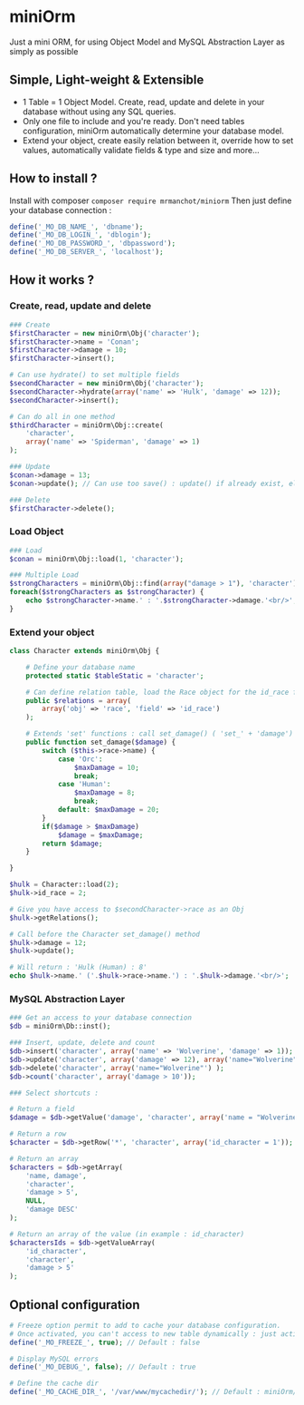 miniOrm
=======
Just a mini ORM, for using Object Model and MySQL Abstraction Layer as simply as possible

Simple, Light-weight & Extensible
--------
+ 1 Table = 1 Object Model. Create, read, update and delete in your database without using any SQL queries. 
+ Only one file to include and you're ready. Don't need tables configuration, miniOrm automatically determine your database model. 
+ Extend your object, create easily relation between it, override how to set values, automatically validate fields & type and size and more... 

How to install ?
--------
Install with composer `composer require mrmanchot/miniorm`
Then just define your database connection :

```php
define('_MO_DB_NAME_', 'dbname');
define('_MO_DB_LOGIN_', 'dblogin');
define('_MO_DB_PASSWORD_', 'dbpassword');
define('_MO_DB_SERVER_', 'localhost');
```

How it works ?
--------

### Create, read, update and delete
```php
### Create
$firstCharacter = new miniOrm\Obj('character');
$firstCharacter->name = 'Conan';
$firstCharacter->damage = 10;
$firstCharacter->insert();

# Can use hydrate() to set multiple fields
$secondCharacter = new miniOrm\Obj('character');
$secondCharacter->hydrate(array('name' => 'Hulk', 'damage' => 12));
$secondCharacter->insert();

# Can do all in one method
$thirdCharacter = miniOrm\Obj::create(
	'character',
	array('name' => 'Spiderman', 'damage' => 1)
);

### Update
$conan->damage = 13;
$conan->update(); // Can use too save() : update() if already exist, else insert()

### Delete
$firstCharacter->delete();

```

### Load Object
```php
### Load
$conan = miniOrm\Obj::load(1, 'character');

### Multiple Load
$strongCharacters = miniOrm\Obj::find(array("damage > 1"), 'character');
foreach($strongCharacters as $strongCharacter) {
	echo $strongCharacter->name.' : '.$strongCharacter->damage.'<br/>';
}
```

### Extend your object
```php
class Character extends miniOrm\Obj {

	# Define your database name
	protected static $tableStatic = 'character';

    # Can define relation table, load the Race object for the id_race field
    public $relations = array(
        array('obj' => 'race', 'field' => 'id_race')
    );

    # Extends 'set' functions : call set_damage() ( 'set_' + 'damage') 
    public function set_damage($damage) {
        switch ($this->race->name) {
            case 'Orc':
            	$maxDamage = 10;
				break;
            case 'Human':
            	$maxDamage = 8;
				break;
			default: $maxDamage = 20;
        }
        if($damage > $maxDamage)
        	$damage = $maxDamage;
        return $damage;
    }

}

$hulk = Character::load(2);
$hulk->id_race = 2;

# Give you have access to $secondCharacter->race as an Obj
$hulk->getRelations();

# Call before the Character set_damage() method
$hulk->damage = 12;
$hulk->update();

# Will return : 'Hulk (Human) : 8'
echo $hulk->name.' ('.$hulk->race->name.') : '.$hulk->damage.'<br/>';
```

### MySQL Abstraction Layer
```php
### Get an access to your database connection
$db = miniOrm\Db::inst();

### Insert, update, delete and count
$db->insert('character', array('name' => 'Wolverine', 'damage' => 1));
$db->update('character', array('damage' => 12), array('name="Wolverine"') );
$db->delete('character', array('name="Wolverine"') );
$db->count('character', array('damage > 10'));

### Select shortcuts :

# Return a field
$damage = $db->getValue('damage', 'character', array('name = "Wolverine"')); 

# Return a row
$character = $db->getRow('*', 'character', array('id_character = 1'));  

# Return an array
$characters = $db->getArray(
	'name, damage',
	'character',
	'damage > 5',
	NULL,
	'damage DESC'
); 

# Return an array of the value (in example : id_character)
$charactersIds = $db->getValueArray(
	'id_character',
	'character',
	'damage > 5'
);
```

Optional configuration
--------
```php
# Freeze option permit to add to cache your database configuration.
# Once activated, you can't access to new table dynamically : just active it in production.
define('_MO_FREEZE_', true); // Default : false

# Display MySQL errors
define('_MO_DEBUG_', false); // Default : true

# Define the cache dir
define('_MO_CACHE_DIR_', '/var/www/mycachedir/'); // Default : miniOrm/cache
```
